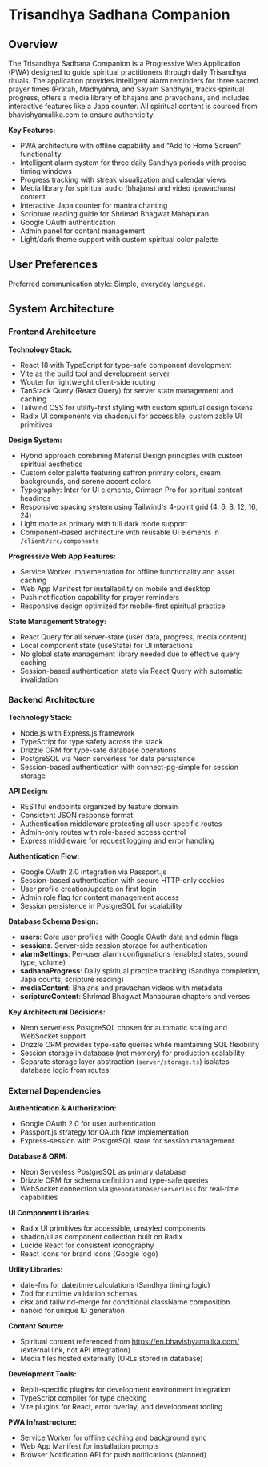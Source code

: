 # Trisandhya Sadhana Companion

## Overview

The Trisandhya Sadhana Companion is a Progressive Web Application (PWA) designed to guide spiritual practitioners through daily Trisandhya rituals. The application provides intelligent alarm reminders for three sacred prayer times (Pratah, Madhyahna, and Sayam Sandhya), tracks spiritual progress, offers a media library of bhajans and pravachans, and includes interactive features like a Japa counter. All spiritual content is sourced from bhavishyamalika.com to ensure authenticity.

**Key Features:**
- PWA architecture with offline capability and "Add to Home Screen" functionality
- Intelligent alarm system for three daily Sandhya periods with precise timing windows
- Progress tracking with streak visualization and calendar views
- Media library for spiritual audio (bhajans) and video (pravachans) content
- Interactive Japa counter for mantra chanting
- Scripture reading guide for Shrimad Bhagwat Mahapuran
- Google OAuth authentication
- Admin panel for content management
- Light/dark theme support with custom spiritual color palette

## User Preferences

Preferred communication style: Simple, everyday language.

## System Architecture

### Frontend Architecture

**Technology Stack:**
- React 18 with TypeScript for type-safe component development
- Vite as the build tool and development server
- Wouter for lightweight client-side routing
- TanStack Query (React Query) for server state management and caching
- Tailwind CSS for utility-first styling with custom spiritual design tokens
- Radix UI components via shadcn/ui for accessible, customizable UI primitives

**Design System:**
- Hybrid approach combining Material Design principles with custom spiritual aesthetics
- Custom color palette featuring saffron primary colors, cream backgrounds, and serene accent colors
- Typography: Inter for UI elements, Crimson Pro for spiritual content headings
- Responsive spacing system using Tailwind's 4-point grid (4, 6, 8, 12, 16, 24)
- Light mode as primary with full dark mode support
- Component-based architecture with reusable UI elements in `/client/src/components`

**Progressive Web App Features:**
- Service Worker implementation for offline functionality and asset caching
- Web App Manifest for installability on mobile and desktop
- Push notification capability for prayer reminders
- Responsive design optimized for mobile-first spiritual practice

**State Management Strategy:**
- React Query for all server-state (user data, progress, media content)
- Local component state (useState) for UI interactions
- No global state management library needed due to effective query caching
- Session-based authentication state via React Query with automatic invalidation

### Backend Architecture

**Technology Stack:**
- Node.js with Express.js framework
- TypeScript for type safety across the stack
- Drizzle ORM for type-safe database operations
- PostgreSQL via Neon serverless for data persistence
- Session-based authentication with connect-pg-simple for session storage

**API Design:**
- RESTful endpoints organized by feature domain
- Consistent JSON response format
- Authentication middleware protecting all user-specific routes
- Admin-only routes with role-based access control
- Express middleware for request logging and error handling

**Authentication Flow:**
- Google OAuth 2.0 integration via Passport.js
- Session-based authentication with secure HTTP-only cookies
- User profile creation/update on first login
- Admin role flag for content management access
- Session persistence in PostgreSQL for scalability

**Database Schema Design:**
- **users**: Core user profiles with Google OAuth data and admin flags
- **sessions**: Server-side session storage for authentication
- **alarmSettings**: Per-user alarm configurations (enabled states, sound type, volume)
- **sadhanaProgress**: Daily spiritual practice tracking (Sandhya completion, Japa counts, scripture reading)
- **mediaContent**: Bhajans and pravachan videos with metadata
- **scriptureContent**: Shrimad Bhagwat Mahapuran chapters and verses

**Key Architectural Decisions:**
- Neon serverless PostgreSQL chosen for automatic scaling and WebSocket support
- Drizzle ORM provides type-safe queries while maintaining SQL flexibility
- Session storage in database (not memory) for production scalability
- Separate storage layer abstraction (`server/storage.ts`) isolates database logic from routes

### External Dependencies

**Authentication & Authorization:**
- Google OAuth 2.0 for user authentication
- Passport.js strategy for OAuth flow implementation
- Express-session with PostgreSQL store for session management

**Database & ORM:**
- Neon Serverless PostgreSQL as primary database
- Drizzle ORM for schema definition and type-safe queries
- WebSocket connection via `@neondatabase/serverless` for real-time capabilities

**UI Component Libraries:**
- Radix UI primitives for accessible, unstyled components
- shadcn/ui as component collection built on Radix
- Lucide React for consistent iconography
- React Icons for brand icons (Google logo)

**Utility Libraries:**
- date-fns for date/time calculations (Sandhya timing logic)
- Zod for runtime validation schemas
- clsx and tailwind-merge for conditional className composition
- nanoid for unique ID generation

**Content Source:**
- Spiritual content referenced from https://en.bhavishyamalika.com/ (external link, not API integration)
- Media files hosted externally (URLs stored in database)

**Development Tools:**
- Replit-specific plugins for development environment integration
- TypeScript compiler for type checking
- Vite plugins for React, error overlay, and development tooling

**PWA Infrastructure:**
- Service Worker for offline caching and background sync
- Web App Manifest for installation prompts
- Browser Notification API for push notifications (planned)